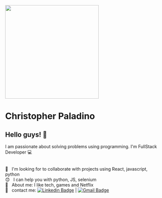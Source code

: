 <img width="auto" height="300px" src="https://images.unsplash.com/photo-1528484593357-bb6777320d96?ixlib=rb-1.2.1&ixid=eyJhcHBfaWQiOjEyMDd9&auto=format&fit=crop&w=889&q=80">


# Christopher Paladino

## Hello guys! 👋
I am passionate about solving problems using programming.
I'm FullStack Developer :computer:
 
 <br/> :purple_heart: &nbsp; I'm looking for to collaborate with projects using React, javascript, python 
 <br/> :blush: &nbsp; I can help you with python, JS, selenium
 <br/> 💬  &nbsp; About me: I like tech, games and Netflix
 <br/> :email: &nbsp; contact me: [![Linkedin Badge](https://img.shields.io/badge/-paladinochristopher-blue?style=flat-square&logo=Linkedin&logoColor=white&link=https://www.linkedin.com/in/paladinochristopher/)](https://www.linkedin.com/in/paladinochristopher/) 
| 
[![Gmail Badge](https://img.shields.io/badge/-cpn.paladino@gmail.com-c14438?style=flat-square&logo=Gmail&logoColor=white&link=mailto:cpn.paladino@gmail.com)](mailto:cpn.paladino@gmail.com)
